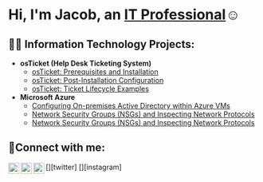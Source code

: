<h1>Hi, I'm Jacob, an <a href="https://www.linkedin.com/in/jacob-bullock-9b9034344/">IT Professional</a>☺</h1>

<h2>👨‍💻 Information Technology Projects:</h2>

- <b>osTicket (Help Desk Ticketing System)</b>
  - [osTicket: Prerequisites and Installation](https://github.com/Rumblingcube/ostickt)
  - [osTicket: Post-Installation Configuration](https://github.com/Rumblingcube/osticket-post-install)
  - [osTicket: Ticket Lifecycle Examples](https://github.com/Rumblingcube/osticket-lifecycle/tree/main)
- <b>Microsoft Azure</b>
  - [Configuring On-premises Active Directory within Azure VMs](https://github.com/Rumblingcube/On-premises-Active-Directory-Deployed-in-the-Cloud-azure/tree/main)
  - [Network Security Groups (NSGs) and Inspecting Network Protocols](https://github.com/joshmadakorcc/azure-network-protols)
  - [Network Security Groups (NSGs) and Inspecting Network Protocols](https://github.com/joshmadakorcc/azure-network-protocols)

<h2>🤳Connect with me:</h2>

[<img align="left" alt="Josh | Twitter" width="22px" src="https://cdn.jsdelivr.net/npm/simple-icons@v3/icons/twitter.svg" />][twitter]
[<img align="left" alt="Josh | LinkedIn" width="22px" src="https://cdn.jsdelivr.net/npm/simple-icons@v3/icons/linkedin.svg" />][linkedin]
[<img align="left" alt="Josh | Instagram" width="22px" src="https://cdn.jsdelivr.net/npm/simple-icons@v3/icons/instagram.svg" />][instagram]

[linkedin]: https://www.linkedin.com/in/jacob-bullock-9b9034344

